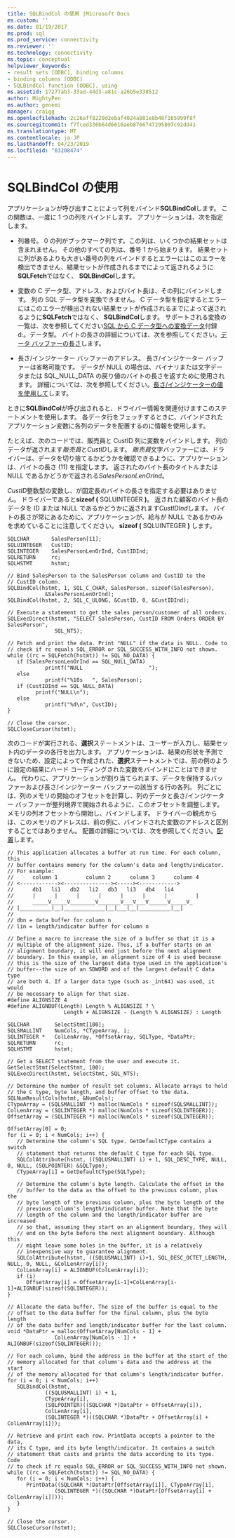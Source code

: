 ```yaml
---
title: SQLBindCol の使用 |Microsoft Docs
ms.custom: ''
ms.date: 01/19/2017
ms.prod: sql
ms.prod_service: connectivity
ms.reviewer: ''
ms.technology: connectivity
ms.topic: conceptual
helpviewer_keywords:
- result sets [ODBC], binding columns
- binding columns [ODBC]
- SQLBindCol function [ODBC], using
ms.assetid: 17277ab3-33ad-44d3-a81c-a26b5e338512
author: MightyPen
ms.author: genemi
manager: craigg
ms.openlocfilehash: 2c26aff8220d2ebaf4024a881e8b48f165999f8f
ms.sourcegitcommit: f7fced330b64d6616aeb8766747295807c92dd41
ms.translationtype: MT
ms.contentlocale: ja-JP
ms.lasthandoff: 04/23/2019
ms.locfileid: "63208474"
---
```

# <a name="using-sqlbindcol"></a>SQLBindCol の使用
アプリケーションが呼び出すことによって列をバインド**SQLBindCol**します。 この関数は、一度に 1 つの列をバインドします。 アプリケーションは、次を指定します。  
  
-   列番号。 0 の列がブックマーク列です。この列は、いくつかの結果セットは含まれません。 その他のすべての列は、番号 1 から始まります。 結果セットに列があるよりも大きい番号の列をバインドするとエラーにはこのエラーを検出できません、結果セットが作成されるまでによって返されるように**SQLFetch**ではなく、 **SQLBindCol**します。  
  
-   変数の C データ型、アドレス、およびバイト長は、その列にバインドします。 列の SQL データ型を変換できません。 C データ型を指定するとエラーにはこのエラーが検出されない結果セットが作成されるまでによって返されるように**SQLFetch**ではなく、 **SQLBindCol**します。 サポートされる変換の一覧は、次を参照してください[SQL から C データ型への変換データ](../../../odbc/reference/appendixes/converting-data-from-sql-to-c-data-types.md)付録 d:。データ型。 バイトの長さの詳細については、次を参照してください。[データ バッファーの長さ](../../../odbc/reference/develop-app/data-buffer-length.md)します。  
  
-   長さ/インジケーター バッファーのアドレス。 長さ/インジケーター バッファーは省略可能です。 データが NULL の場合は、バイナリまたは文字データまたは SQL_NULL_DATA の戻り値のバイトの長さを返すために使用されます。 詳細については、次を参照してください。[長さ/インジケーターの値を使用して](../../../odbc/reference/develop-app/using-length-and-indicator-values.md)します。  
  
 ときに**SQLBindCol**が呼び出されると、ドライバー情報を関連付けますこのステートメントを使用します。 各データ行をフェッチするときに、バインドされたアプリケーション変数に各列のデータを配置するのに情報を使用します。  
  
 たとえば、次のコードでは、販売員と CustID 列に変数をバインドします。 列のデータが返されます*販売員*と*CustID*します。 *販売員*文字バッファーには、ドライバーは、データを切り捨てるかどうかを確認できるように、アプリケーションは、バイトの長さ (11) を指定します。 返されたのバイト長のタイトルまたは NULL であるかどうかで返される*SalesPersonLenOrInd*。  
  
 *CustID*整数型の変数し、が固定長のバイトの長さを指定する必要はありません。 ドライバーであると**sizeof (** SQLUINTEGER **)**。 返された顧客のバイト長のデータを ID または NULL であるかどうかに返されます*CustIDInd*します。 バイトの長さが常にあるために、アプリケーションが、給与が NULL であるかのみを求めていることに注意してください。 **sizeof (** SQLUINTEGER **)** します。  
  
```  
SQLCHAR       SalesPerson[11];  
SQLUINTEGER   CustID;  
SQLINTEGER    SalesPersonLenOrInd, CustIDInd;  
SQLRETURN     rc;  
SQLHSTMT      hstmt;  
  
// Bind SalesPerson to the SalesPerson column and CustID to the   
// CustID column.  
SQLBindCol(hstmt, 1, SQL_C_CHAR, SalesPerson, sizeof(SalesPerson),  
            &SalesPersonLenOrInd);  
SQLBindCol(hstmt, 2, SQL_C_ULONG, &CustID, 0, &CustIDInd);  
  
// Execute a statement to get the sales person/customer of all orders.  
SQLExecDirect(hstmt, "SELECT SalesPerson, CustID FROM Orders ORDER BY SalesPerson",  
               SQL_NTS);  
  
// Fetch and print the data. Print "NULL" if the data is NULL. Code to   
// check if rc equals SQL_ERROR or SQL_SUCCESS_WITH_INFO not shown.  
while ((rc = SQLFetch(hstmt)) != SQL_NO_DATA) {  
   if (SalesPersonLenOrInd == SQL_NULL_DATA)   
            printf("NULL                     ");  
   else   
            printf("%10s   ", SalesPerson);  
   if (CustIDInd == SQL_NULL_DATA)   
         printf("NULL\n");  
   else   
            printf("%d\n", CustID);  
}  
  
// Close the cursor.  
SQLCloseCursor(hstmt);  
```  
  
 次のコードが実行される、**選択**ステートメントは、ユーザーが入力し、結果セット内のデータの各行を出力します。 アプリケーションは、結果の形状を予測できないため、設定によって作成された、**選択**ステートメントでは、前の例のように設定の結果にハード コーディングされた変数をバインドにことはできません。 代わりに、アプリケーションが割り当てられます、データを保持するバッファーおよび長さ/インジケーター バッファーの該当する行の各列。 列ごとには、列のメモリの開始のオフセットを計算し、列のデータと長さ/インジケーター バッファーが整列境界で開始されるように、このオフセットを調整します。 メモリの列オフセットから開始し、バインドします。 ドライバーの観点からは、このメモリのアドレスは、前の例に、バインドされた変数のアドレスと区別することではありません。 配置の詳細については、次を参照してください。[配置](../../../odbc/reference/develop-app/alignment.md)します。  
  
```  
// This application allocates a buffer at run time. For each column, this   
// buffer contains memory for the column's data and length/indicator.   
// For example:  
//      column 1         column 2      column 3      column 4  
// <------------><---------------><-----><------------>  
//      db1   li1   db2   li2   db3   li3   db4   li4  
//      |      |      |      |      |      |      |         |  
//      _____V_____V________V_______V___V___V______V_____V_  
// |__________|__|_____________|__|___|__|__________|__|  
//  
// dbn = data buffer for column n  
// lin = length/indicator buffer for column n  
  
// Define a macro to increase the size of a buffer so that it is a   
// multiple of the alignment size. Thus, if a buffer starts on an   
// alignment boundary, it will end just before the next alignment   
// boundary. In this example, an alignment size of 4 is used because   
// this is the size of the largest data type used in the application's   
// buffer--the size of an SDWORD and of the largest default C data type   
// are both 4. If a larger data type (such as _int64) was used, it would   
// be necessary to align for that size.  
#define ALIGNSIZE 4  
#define ALIGNBUF(Length) Length % ALIGNSIZE ? \  
                  Length + ALIGNSIZE - (Length % ALIGNSIZE) : Length  
  
SQLCHAR        SelectStmt[100];  
SQLSMALLINT    NumCols, *CTypeArray, i;  
SQLINTEGER *   ColLenArray, *OffsetArray, SQLType, *DataPtr;  
SQLRETURN      rc;   
SQLHSTMT       hstmt;  
  
// Get a SELECT statement from the user and execute it.  
GetSelectStmt(SelectStmt, 100);  
SQLExecDirect(hstmt, SelectStmt, SQL_NTS);  
  
// Determine the number of result set columns. Allocate arrays to hold   
// the C type, byte length, and buffer offset to the data.  
SQLNumResultCols(hstmt, &NumCols);  
CTypeArray = (SQLSMALLINT *) malloc(NumCols * sizeof(SQLSMALLINT));  
ColLenArray = (SQLINTEGER *) malloc(NumCols * sizeof(SQLINTEGER));  
OffsetArray = (SQLINTEGER *) malloc(NumCols * sizeof(SQLINTEGER));  
  
OffsetArray[0] = 0;  
for (i = 0; i < NumCols; i++) {  
   // Determine the column's SQL type. GetDefaultCType contains a switch   
   // statement that returns the default C type for each SQL type.  
   SQLColAttribute(hstmt, ((SQLUSMALLINT) i) + 1, SQL_DESC_TYPE, NULL, 0, NULL, (SQLPOINTER) &SQLType);  
   CTypeArray[i] = GetDefaultCType(SQLType);  
  
   // Determine the column's byte length. Calculate the offset in the   
   // buffer to the data as the offset to the previous column, plus the   
   // byte length of the previous column, plus the byte length of the   
   // previous column's length/indicator buffer. Note that the byte   
   // length of the column and the length/indicator buffer are increased   
   // so that, assuming they start on an alignment boundary, they will  
   // end on the byte before the next alignment boundary. Although this   
   // might leave some holes in the buffer, it is a relatively   
   // inexpensive way to guarantee alignment.  
   SQLColAttribute(hstmt, ((SQLUSMALLINT) i)+1, SQL_DESC_OCTET_LENGTH, NULL, 0, NULL, &ColLenArray[i]);  
   ColLenArray[i] = ALIGNBUF(ColLenArray[i]);  
   if (i)  
      OffsetArray[i] = OffsetArray[i-1]+ColLenArray[i-1]+ALIGNBUF(sizeof(SQLINTEGER));  
}  
  
// Allocate the data buffer. The size of the buffer is equal to the   
// offset to the data buffer for the final column, plus the byte length   
// of the data buffer and length/indicator buffer for the last column.  
void *DataPtr = malloc(OffsetArray[NumCols - 1] +  
               ColLenArray[NumCols - 1] + ALIGNBUF(sizeof(SQLINTEGER)));  
  
// For each column, bind the address in the buffer at the start of the   
// memory allocated for that column's data and the address at the start   
// of the memory allocated for that column's length/indicator buffer.  
for (i = 0; i < NumCols; i++)  
   SQLBindCol(hstmt,  
            ((SQLUSMALLINT) i) + 1,  
            CTypeArray[i],  
            (SQLPOINTER)((SQLCHAR *)DataPtr + OffsetArray[i]),  
            ColLenArray[i],  
            (SQLINTEGER *)((SQLCHAR *)DataPtr + OffsetArray[i] + ColLenArray[i]));  
  
// Retrieve and print each row. PrintData accepts a pointer to the data,   
// its C type, and its byte length/indicator. It contains a switch   
// statement that casts and prints the data according to its type. Code   
// to check if rc equals SQL_ERROR or SQL_SUCCESS_WITH_INFO not shown.  
while ((rc = SQLFetch(hstmt)) != SQL_NO_DATA) {  
   for (i = 0; i < NumCols; i++) {  
      PrintData((SQLCHAR *)DataPtr[OffsetArray[i]], CTypeArray[i],  
               (SQLINTEGER *)((SQLCHAR *)DataPtr[OffsetArray[i] + ColLenArray[i]]));  
   }  
}  
  
// Close the cursor.  
SQLCloseCursor(hstmt);  
```
